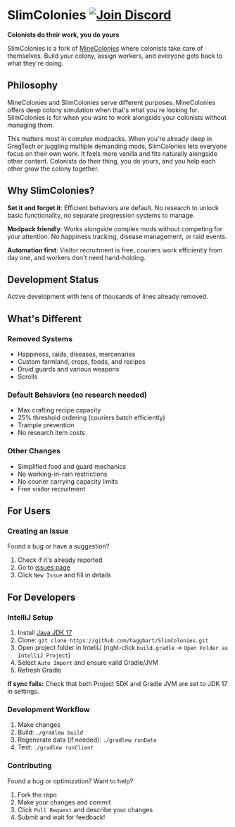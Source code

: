 # SlimColonies [![Join Discord](https://img.shields.io/discord/1420924294841499800?label=Discord&logo=discord)](https://discord.gg/bfKpMTTuFt)

**Colonists do their work, you do yours**

SlimColonies is a fork of [MineColonies](https://www.curseforge.com/minecraft/mc-mods/minecolonies) where colonists take care of themselves. Build your colony, assign workers, and
everyone gets back to what they're doing.

## Philosophy

MineColonies and SlimColonies serve different purposes. MineColonies offers deep colony simulation when that's what you're looking for. SlimColonies is for when you want to work
alongside your colonists without managing them.

This matters most in complex modpacks. When you're already deep in GregTech or juggling multiple demanding mods, SlimColonies lets everyone focus on their own work. It feels more
vanilla and fits naturally alongside other content. Colonists do their thing, you do yours, and you help each other grow the colony together.

## Why SlimColonies?

**Set it and forget it**: Efficient behaviors are default. No research to unlock basic functionality, no separate progression systems to manage.

**Modpack friendly**: Works alongside complex mods without competing for your attention. No happiness tracking, disease management, or raid events.

**Automation first**: Visitor recruitment is free, couriers work efficiently from day one, and workers don't need hand-holding.

## Development Status

Active development with tens of thousands of lines already removed.

## What's Different

### Removed Systems

* Happiness, raids, diseases, mercenaries
* Custom farmland, crops, foods, and recipes
* Druid guards and various weapons
* Scrolls

### Default Behaviors (no research needed)

* Max crafting recipe capacity
* 25% threshold ordering (couriers batch efficiently)
* Trample prevention
* No research item costs

### Other Changes

* Simplified food and guard mechanics
* No working-in-rain restrictions
* No courier carrying capacity limits
* Free visitor recruitment

## For Users

### Creating an Issue

Found a bug or have a suggestion?

1. Check if it's already reported
2. Go to [issues page](https://github.com/haggbart/SlimColonies/issues)
3. Click `New Issue` and fill in details

## For Developers

### IntelliJ Setup

1. Install [Java JDK 17](https://adoptopenjdk.net/)
2. Clone: `git clone https://github.com/haggbart/SlimColonies.git`
3. Open project folder in IntelliJ (right-click `build.gradle` → `Open Folder as IntelliJ Project`)
4. Select `Auto Import` and ensure valid Gradle/JVM
5. Refresh Gradle

**If sync fails:** Check that both Project SDK and Gradle JVM are set to JDK 17 in settings.

### Development Workflow

1. Make changes
2. Build: `./gradlew build`
3. Regenerate data (if needed): `./gradlew runData`
4. Test: `./gradlew runClient`

### Contributing

Found a bug or optimization? Want to help?

1. Fork the repo
2. Make your changes and commit
3. Click `Pull Request` and describe your changes
4. Submit and wait for feedback!
